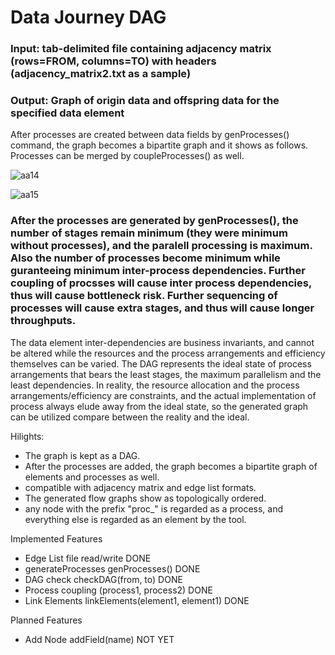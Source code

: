 # Data Journey DAG

### Input: tab-delimited file containing adjacency matrix (rows=FROM, columns=TO) with headers (adjacency_matrix2.txt as a sample)
### Output: Graph of origin data and offspring data for the specified data element

After processes are created between data fields by genProcesses() command, the graph becomes a bipartite graph and it shows as follows.  Processes can be merged by coupleProcesses() as well.

![aa14](https://github.com/tomkob9999/data_journey_dag/assets/96751911/9def45aa-b027-41e7-99d9-720ddacbe3f0)

![aa15](https://github.com/tomkob9999/data_journey_dag/assets/96751911/e1d609b4-3bf4-4dc1-83c3-eea387a051d2)


### After the processes are generated by genProcesses(), the number of stages remain minimum (they were minimum without processes), and the paralell processing is maximum.  Also the number of processes become minimum while guranteeing minimum inter-process dependencies.  Further coupling of procsses will cause inter process dependencies, thus will cause bottleneck risk.  Further sequencing of processes will cause extra stages, and thus will cause longer throughputs.

  The data element inter-dependencies are business invariants, and cannot be altered while the resources and the process arrangements and efficiency themselves can be varied.  The DAG represents the ideal state of process arrangements that bears the least stages, the maximum parallelism and the least dependencies.  In reality, the resource allocation and the process arrangements/efficiency are constraints, and the actual implementation of process always elude away from the ideal state, so the generated graph can be utilized compare between the reality and the ideal.
  
Hilights:

- The graph is kept as a DAG.
- After the processes are added, the graph becomes a bipartite graph of elements and processes as well.
- compatible with adjacency matrix and edge list formats.
- The generated flow graphs show as topologically ordered.
- any node with the prefix "proc_" is regarded as a process, and everything else is regarded as an element by the tool.

Implemented Features
- Edge List file read/write DONE
- generateProcesses  genProcesses() DONE
- DAG check  checkDAG(from, to) DONE
- Process coupling  (process1, process2) DONE
- Link Elements  linkElements(element1, element1) DONE

Planned Features
- Add Node  addField(name) NOT YET
  
